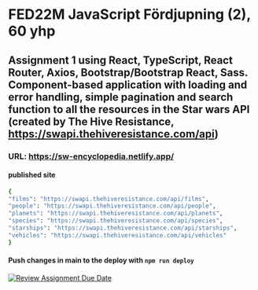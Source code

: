 # FED22M JavaScript Fördjupning (2), 60 yhp
## Assignment 1 using React, TypeScript, React Router, Axios, Bootstrap/Bootstrap React, Sass. Component-based application with loading and error handling, simple pagination and search function to all the resources in the Star wars API (created by The Hive Resistance, https://swapi.thehiveresistance.com/api)

### URL: https://sw-encyclopedia.netlify.app/
#### published site

```zsh
{
"films": "https://swapi.thehiveresistance.com/api/films",
"people": "https://swapi.thehiveresistance.com/api/people",
"planets": "https://swapi.thehiveresistance.com/api/planets",
"species": "https://swapi.thehiveresistance.com/api/species",
"starships": "https://swapi.thehiveresistance.com/api/starships",
"vehicles": "https://swapi.thehiveresistance.com/api/vehicles"
}
```


#### Push changes in main to the deploy with `npm run deploy`

[![Review Assignment Due Date](https://classroom.github.com/assets/deadline-readme-button-24ddc0f5d75046c5622901739e7c5dd533143b0c8e959d652212380cedb1ea36.svg)](https://classroom.github.com/a/pvuM8Ryj)